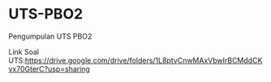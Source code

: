 # UTS-PBO2
Pengumpulan UTS PBO2

Link Soal UTS:https://drive.google.com/drive/folders/1L8ptvCnwMAxVbwIrBCMddCKvx70GterC?usp=sharing
